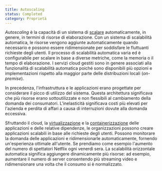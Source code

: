 ```yaml
---
title: Autoscaling
status: Completed
category: Proprietà
---
```


_Autoscaling_ è la capacità di un sistema di [scalare](/it/scalability/) automaticamente, in genere, in termini di risorse di elaborazione. Con un sistema di scalabilità automatica, le risorse vengono aggiunte automaticamente quando necessario e possono essere ridimensionate per soddisfare le fluttuanti richieste degli utenti. Il processo di scalabilità automatica varia ed è configurabile per scalare in base a diverse metriche, come la memoria o il tempo di elaborazione. I servizi cloud gestiti sono in genere associati alla funzionalità di scalabilità automatica poiché sono disponibili più opzioni e implementazioni rispetto alla maggior parte delle distribuzioni locali (_on-premise_).

In precedenza, l'infrastruttura e le applicazioni erano progettate per considerare il picco di utilizzo del sistema. Questa architettura significava che più risorse erano sottoutilizzate e non flessibili al cambiamento della domanda dei consumatori. L'inelasticità significava costi più elevati per l'azienda e perdita di affari a causa di interruzioni dovute alla domanda eccessiva.

Sfruttando il cloud, la [virtualizzazione](/it/virtualization/) e la [containerizzazione](/it/containerization/) delle applicazioni e delle relative dipendenze, le organizzazioni possono creare applicazioni scalabili in base alle richieste degli utenti. Possono monitorare la domanda delle applicazioni e ridimensionarle automaticamente, fornendo un'esperienza ottimale all'utente. Se prendiamo come esempio l'aumento del numero di spettatori Netflix ogni venerdì sera. La scalabilità orizzontale automatica significa aggiungere dinamicamente più risorse: ad esempio, aumentare il numero di server consentendo più streaming video e ridimensionare una volta che il consumo si è normalizzato.
